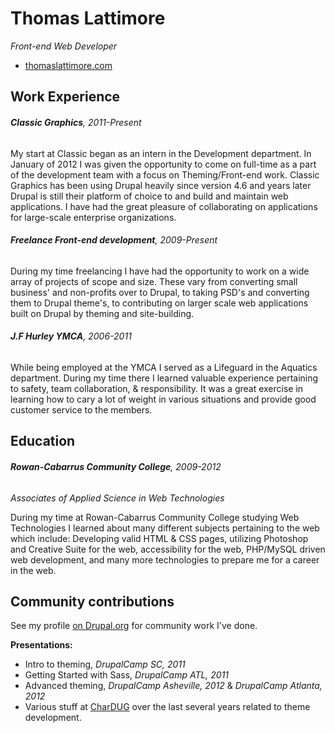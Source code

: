 # Thomas Lattimore
*Front-end Web Developer*

* [thomaslattimore.com](http://thomaslattimore.com)

## Work Experience

###### **Classic Graphics**, 2011-Present
My start at Classic began as an intern in the Development department. In January of 2012 I was given the opportunity to come on full-time as a part of the development team with a focus on Theming/Front-end work. Classic Graphics has been using Drupal heavily since version 4.6 and years later Drupal is still their platform of choice to and build and maintain web applications. I have had the great pleasure of collaborating on applications for large-scale enterprise organizations.

###### **Freelance Front-end development**, 2009-Present
During my time freelancing I have had the opportunity to work on a wide array of projects of scope and size. These vary from converting small business' and non-profits over to Drupal, to taking PSD's and converting them to Drupal theme's, to contributing on larger scale web applications built on Drupal by theming and site-building.


###### **J.F Hurley YMCA**, 2006-2011
While being employed at the YMCA I  served as a Lifeguard in the Aquatics department. During my time there I learned valuable experience pertaining to safety, team collaboration, & responsibility. It was a great exercise in learning how to cary a lot of weight in various situations and provide good customer service to the members.


## Education
###### **Rowan-Cabarrus Community College**, 2009-2012
*Associates of Applied Science in Web Technologies*

During my time at Rowan-Cabarrus Community College studying Web Technologies I learned about many different subjects pertaining to the web which include: Developing valid HTML & CSS pages, utilizing Photoshop and Creative Suite for the web, accessibility for the web, PHP/MySQL driven web development, and many more technologies to prepare me for a career in the web.



## Community contributions
See my profile [on Drupal.org](http://drupal.org/user/624754) for community work I've done.

**Presentations:**
* Intro to theming, *DrupalCamp SC, 2011*
* Getting Started with Sass, *DrupalCamp ATL, 2011*
* Advanced theming, *DrupalCamp Asheville, 2012* & *DrupalCamp Atlanta, 2012*
* Various stuff at [CharDUG](http://meetup.com/chardug) over the last several years related to theme development.





